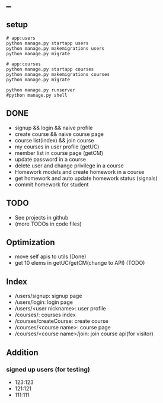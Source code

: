 # \_

## setup
```
# app:users
python manage.py startapp users
python manage.py makemigrations users
python manage.py migrate

# app:courses
python manage.py startapp courses
python manage.py makemigrations courses
python manage.py migrate

python manage.py runserver
#python manage.py shell
```

## DONE
- signup && login && naive profile
- create course && naive course page
- course list(index) && join course
- my courses in user profile (getUC)
- member list in course page (getCM)
- update password in a course
- delete user and change privilege in a course
- Homework models and create homework in a course
- get homework and auto update homework status (signals)
- commit homework for student

## TODO
- See projects in github
- (more TODOs in code files)

## Optimization
- move self apis to utils (Done)
- get 10 elems in getUC/getCM(change to API) (TODO)

## Index
- /users/signup: signup page
- /users/login: login page
- /users/\<user nickname\>: user profile
- /courses/: courses index
- /courses/createCourse: create course
- /courses/\<course name\>: course page
- /courses/\<course name\>/join: join course api(for visitor)

## Addition
### signed up users (for testing)
- 123:123
- 121:121
- 111:111


